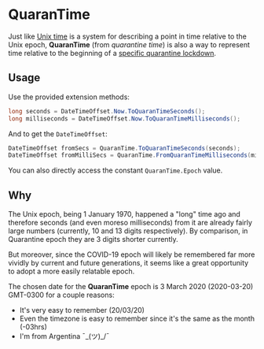 # QuaranTime

Just like [Unix time](https://en.wikipedia.org/wiki/Unix_time) is a system for 
describing a point in time relative to the Unix epoch, **QuaranTime** (from 
*quarantine time*) is also a way to represent time relative to the beginning 
of a [specific quarantine lockdown](https://en.wikipedia.org/wiki/COVID-19_pandemic_in_Argentina#Mandatory_lockdown).

## Usage

Use the provided extension methods:

```csharp
long seconds = DateTimeOffset.Now.ToQuaranTimeSeconds();
long milliseconds = DateTimeOffset.Now.ToQuaranTimeMilliseconds();
```

And to get the `DateTimeOffset`:

```csharp
DateTimeOffset fromSecs = QuaranTime.ToQuaranTimeSeconds(seconds);
DateTimeOffset fromMilliSecs = QuaranTime.FromQuaranTimeMilliseconds(milliseconds);
```

You can also directly access the constant `QuaranTime.Epoch` value.

## Why 

The Unix epoch, being 1 January 1970, happened a "long" time ago and therefore 
seconds (and even moreso milliseconds) from it are already fairly large numbers 
(currently, 10 and 13 digits respectively). By comparison, in Quarantine epoch 
they are 3 digits shorter currently. 

But moreover, since the COVID-19 epoch will likely be remembered far more vividly 
by current and future generations, it seems like a great opportunity to adopt a 
more easily relatable epoch.

The chosen date for the **QuaranTime** epoch is 3 March 2020 (2020-03-20) GMT-0300 
for a couple reasons: 
* It's very easy to remember (20/03/20) 
* Even the timezone is easy to remember since it's the same as the month (-03hrs)
* I'm from Argentina ¯\_(ツ)_/¯